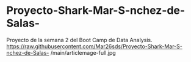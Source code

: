 # Proyecto-Shark-Mar-S-nchez-de-Salas-
Proyecto de la semana 2 del Boot Camp de Data Analysis. 
https://raw.githubusercontent.com/Mar26sds/Proyecto-Shark-Mar-S-nchez-de-Salas-
/main/articlemage-full.jpg
